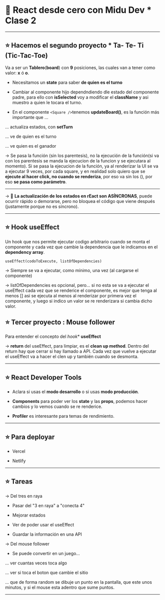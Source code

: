 # :book: React desde cero con Midu Dev * Clase 2

---

## :star: Hacemos el segundo proyecto * Ta- Te- Ti (Tic-Tac-Toe)

Va a ser un **Tablero**(**board**) con **9** posiciones, las cuales van a tener como valor: **x** ó **o**.

- Necesitamos un **state** para saber **de quien es el turno**

- Cambiar al componente hijo dependndiendo dle estado del componente padre, para ello con **isSelected** voy a modificar el **className** y asi muestro a quien le tocara el turno.

- En el componente `<Square />`tenemos **updateBoard()**, es la función más importante que ...

... actualiza estados, con **setTurn**

... ve de quien es el turno

... ve quien es el ganador

-> Se pasa la función (sin los parentesis), no la ejecución de la función(si va con los parentesis se manda la ejecucion de la funcion y se ejecutara al momento). Si se pasa la ejecucion de la función, ya al renderizar la UI se va a ejecutar 9 veces, por cada square, y en realidad solo quiero que se **ejecute al hacer click, no cuando se renderiza**, por eso va sin los (), por eso **se pasa como parámetro**.

---

-> :book: **La actualización de los estados en rEact son ASÍNCRONAS**, puede ocurrir rápido o demorarse, pero no bloquea el código que viene después (justamente porque no es síncrono).

---

## :star: Hook useEffect

Un hook que nos permite ejecutar codigo arbitrario cuando se monta el componente y cada vez que cambie la dependencia que le indicamos en el **dependency array**.

```
useEffect(codoToExecute, listOfDependencies)
```

-> Siempre se va a ejecutar, como mínimo, una vez (al cargarse el componente)

-> listOfDependencies es opcional, pero... si no esta se va a ejecutar el useEffect cada vez que se renderice el componente, es mejor que tenga al menos [] asi se ejecuta al menos al renderizar por primera vez el componente, y luego si indico un valor se re renderizara si cambia dicho valor.


## :star:  Tercer proyecto : Mouse follower


Para entender el concepto del *hook** **useEffect**

-> **return** del useEffect, para limpiar, es el **clean up method**. Dentro del return hay que cerrar si hay llamado a API. Cada vez que vuelve a ejecutar el useEffect va a hacer el clen up y también cuando se desmonta.

---

## :star: React Developer Tools

- Aclara si usas el **modo desarrollo** o si usas **modo producción**.

- **Components** para poder ver los **state** y las **props**, podemos hacer cambios y lo vemos cuando se re renderice.

- **Profiler** es interesante para temas de rendimiento.

---

## :star: Para deployar

- Vercel

- Netlify


---

## :star: Tareas

-> Del tres en raya

- Pasar del "3 en raya" a "conecta 4"

- Mejorar estados

- Ver de poder usar el useEffect

- Guardar la información en una API

-> Del mouse follower

- Se puede convertir en un juego...

... ver cuantas veces toca algo

... ver si toca el boton que cambie el sitio

... que de forma random se dibuje un punto en la pantalla, que este unos minutos, y si el mouse esta adentro que sume puntos.

---